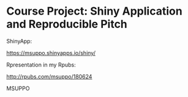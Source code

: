 # Course Project: Shiny Application and Reproducible Pitch

ShinyApp:

https://msuppo.shinyapps.io/shiny/

Rpresentation in my Rpubs:

http://rpubs.com/msuppo/180624


MSUPPO
